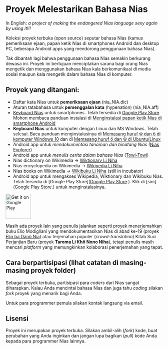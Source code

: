 # Proyek Melestarikan Bahasa Nias

In English: *a project of making the endangered Nias language sexy again by using it!!!*

Koleksi proyek terbuka (open source) seputar bahasa Nias (kamus pemeriksaan ejaan, papan ketik Nias di smartphones Android dan desktop PC, beberapa Android apps yang mendorong penggunaan bahasa Nias).

Tak dibantah lagi bahwa penggunaan bahasa Nias semakin berkurang dewasa ini. Proyek ini bertujuan menciptakan sarana bagi orang Nias mengetik dan menggunakan bahasa Nias kala berkomunikasi di media sosial maupun kala mengetik dalam bahasa Nias di komputer.

## Proyek yang ditangani:

- Daftar kata Nias untuk **pemeriksaan ejaan** (nia_NIA.dic)
- Aturan tatabahasa untuk **pemenggalan kata** (hypenation) (nia_NIA.aff)
- [Keyboard Nias](https://github.com/sslaia/AnySoftKeyboard/tree/master/addons/languages/nias) untuk smartphones. Telah tersedia di [Google Play Store](https://play.google.com/store/apps/details?id=com.anysoftkeyboard.languagepack.nias). Mohon membaca panduan instalasi di [Menginstalasi papan ketik Nias di smartphone Android](https://niaskeyboard.blogspot.com/2021/04/anysoftkeyboard-memasang-huruf-o-dan-w.html)
- **Keyboard Nias** untuk komputer dengan Linux dan MS Windows. Telah selesai. Baca panduan menginstalasinya di [Memasang huruf ŵ dan ö di komputer Windows 10](https://niaskeyboard.blogspot.com/2021/05/niasid-memasang-huruf-w-dan-o-di.html) dan di [Memasang huruf ö dan ŵ di Ubuntu/Linux](https://niaskeyboard.blogspot.com/2021/05/memasang-huruf-o-dan-w-di-komputer.html)
- Android app untuk *mendokumentasi tanaman dan binatang Nias* ([Nias Explorer](https://github.com/sslaia/Nias-Explorer))
- Android app untuk *menulis cerita dalam bahasa Nias* ([Towi-Towi](https://github.com/sslaia/Towi-Towi))
- Nias dictionary on Wikimedia -> [Wiktionary Li Niha](https://nia.wiktionary.org)
- Nias encyclopedia on Wikimedia -> [Wikipedia Li Niha](https://nia.wikipedia.org)
- Nias books on Wikimedia -> [Wikibuku Li Niha](https://incubator.wikimedia.org/wiki/Wb/nia/Olayama) (still in incubator)
- Android app untuk mengakses Wikipedia, Wiktionary dan Wikibuku Nias. Telah tersedia di [Google Play Store]([Google Play Store](https://play.google.com/store/apps/details?id=com.blogspot.niaswiki).). Klik di [sini]([Google Play Store](https://play.google.com/store/apps/details?id=com.blogspot.niaswiki).) untuk menginstalasinya.

<a href="https://play.google.com/store/apps/details?id=com.blogspot.niaswiki"><img alt="Get it on Google Play" src="https://play.google.com/intl/en_us/badges/images/apps/en-play-badge.png" height="80pt"/></a>

Masih ada proyek lain yang penulis jalankan seperti proyek menerjemahkan buku Elio Modigliani yang mendokumentasikan Nias di abad ke-19 (proyek [Elio ba Danö Nia](https://elionias.blogspot.com/)) atau terjemahan populer (*crowd-translation*) Kitab Suci Perjanjian Baru (proyek **Taroma Li Khö Nono Niha**), tetapi penulis masih mencari *platform* yang memungkinkan kolaborasi penerjemahan yang tepat.

## Cara berpartisipasi (lihat catatan di masing-masing proyek folder)

Sebagai proyek terbuka, partisipasi para *coders* dari Nias sangat diharapkan. Kalau Anda mencintai bahasa Nias dan juga tahu *coding* silakan *fork* proyek yang menarik bagi Anda.

Untuk para programmer pemula silakan kontak langsung via email.

## Lisensi

Proyek ini merupakan proyek terbuka. Silakan ambil-alih (*fork*) kode, buat perubahan yang Anda inginkan dan jangan lupa bagikan (*pull*) kode Anda kepada para programmer Nias lainnya.
